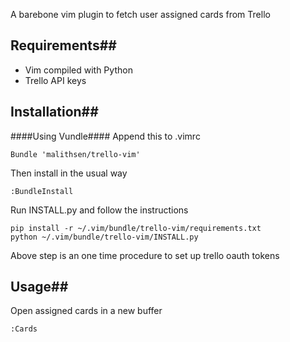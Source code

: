 A barebone vim plugin to fetch user assigned cards from Trello

## Requirements##
* Vim compiled with Python
* Trello API keys

## Installation##


####Using Vundle####
Append this to .vimrc
```vim
Bundle 'malithsen/trello-vim'
```

Then install in the usual way
```vim
:BundleInstall
````

Run INSTALL.py and follow the instructions
```shell
pip install -r ~/.vim/bundle/trello-vim/requirements.txt
python ~/.vim/bundle/trello-vim/INSTALL.py
```

Above step is an one time procedure to set up trello oauth tokens

## Usage##
Open assigned cards in a new buffer
```vim
:Cards
```

